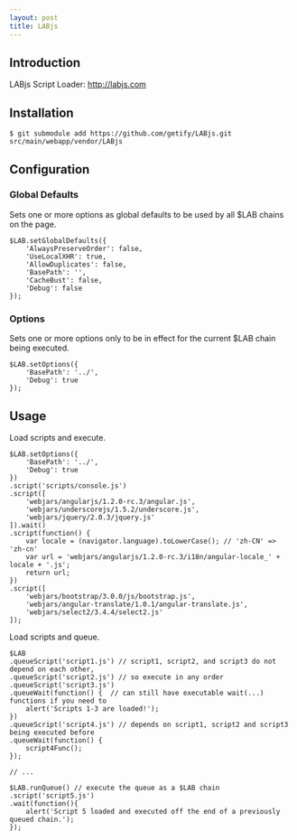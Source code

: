 ```yaml
---
layout: post
title: LABjs
---
```


## Introduction

LABjs Script Loader: <http://labjs.com>

## Installation

    $ git submodule add https://github.com/getify/LABjs.git src/main/webapp/vendor/LABjs

## Configuration

### Global Defaults

Sets one or more options as global defaults to be used by all $LAB chains on the page.

    $LAB.setGlobalDefaults({
        'AlwaysPreserveOrder': false,
        'UseLocalXHR': true,
        'AllowDuplicates': false,
        'BasePath': '',
        'CacheBust': false,
        'Debug': false
    });

### Options

Sets one or more options only to be in effect for the current $LAB chain being executed.

    $LAB.setOptions({
        'BasePath': '../',
        'Debug': true
    });

## Usage

Load scripts and execute.

    $LAB.setOptions({
        'BasePath': '../',
        'Debug': true
    })
    .script('scripts/console.js')
    .script([
        'webjars/angularjs/1.2.0-rc.3/angular.js',
        'webjars/underscorejs/1.5.2/underscore.js',
        'webjars/jquery/2.0.3/jquery.js'
    ]).wait()
    .script(function() {
        var locale = (navigator.language).toLowerCase(); // 'zh-CN' => 'zh-cn'
        var url = 'webjars/angularjs/1.2.0-rc.3/i18n/angular-locale_' + locale + '.js';
        return url;
    })
    .script([
        'webjars/bootstrap/3.0.0/js/bootstrap.js',
        'webjars/angular-translate/1.0.1/angular-translate.js',
        'webjars/select2/3.4.4/select2.js'
    ]);

Load scripts and queue.

    $LAB
    .queueScript('script1.js') // script1, script2, and script3 do not depend on each other, 
    .queueScript('script2.js') // so execute in any order
    .queueScript('script3.js')
    .queueWait(function() {  // can still have executable wait(...) functions if you need to
        alert('Scripts 1-3 are loaded!');
    })
    .queueScript('script4.js') // depends on script1, script2 and script3 being executed before
    .queueWait(function() {
        script4Func();
    });

    // ...

    $LAB.runQueue() // execute the queue as a $LAB chain
    .script('script5.js')
    .wait(function(){
        alert('Script 5 loaded and executed off the end of a previously queued chain.');
    });
